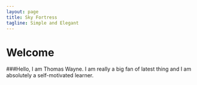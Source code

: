 ```yaml
---
layout: page
title: Sky Fortress 
tagline: Simple and Elegant
---
```


# Welcome 
###Hello, I am Thomas Wayne.
I am really a big fan of latest thing 
and I am absolutely a self-motivated learner.
    




